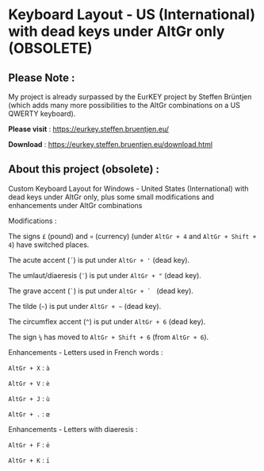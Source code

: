# Keyboard Layout - US (International) with dead keys under AltGr only (OBSOLETE)
## Please Note :

My project is already surpassed by the EurKEY project by Steffen Brüntjen (which adds many more possibilities to the AltGr combinations on a US QWERTY keyboard).

**Please visit** : https://eurkey.steffen.bruentjen.eu/

**Download** : https://eurkey.steffen.bruentjen.eu/download.html


## About this project (obsolete) :

Custom Keyboard Layout for Windows - United States (International) with dead keys under AltGr only, plus some small modifications and enhancements under AltGr combinations


Modifications :

The signs `£` (pound) and `¤` (currency) (under `AltGr + 4` and `AltGr + Shift + 4`) have switched places.

The acute accent (`´`) is put under `AltGr + '` (dead key).

The umlaut/diaeresis (`¨`) is put under `AltGr + "` (dead key).

The grave accent (`` ` ``) is put under ``AltGr + ` `` (dead key).

The tilde (`~`) is put under `AltGr + ~` (dead key).

The circumflex accent (`^`) is put under `AltGr + 6` (dead key).

The sign `¼` has moved to `AltGr + Shift + 6` (from `AltGr + 6`).


Enhancements - Letters used in French words :

`AltGr + X` : `à`

`AltGr + V` : `è`

`AltGr + J` : `ù`

`AltGr + .` : `œ`

Enhancements - Letters with diaeresis :

`AltGr + F` : `ë`

`AltGr + K` : `ï`
